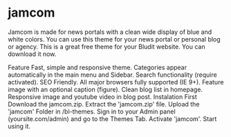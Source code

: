 # jamcom
Jamcom is made for news portals with a clean wide display of blue and white colors. You can use this theme for your news portal or personal blog or agency. This is a great free theme for your Bludit website. You can download it now.

Feature
Fast, simple and responsive theme.
Categories appear automatically in the main menu and Sidebar.
Search functionality (require activated). 
SEO Friendly.
All major browsers fully supported (IE 9+).
Feature image with an optional caption (figure).
Clean blog list in homepage.
Responsive image and youtube video in blog post.
Instalation
First Download the jamcom.zip.
Extract the 'jamcom.zip' file.
Upload the 'jamcom' Folder in /bl-themes.
Sign in to your Admin panel (yoursite.com/admin) and go to the Themes Tab.
Activate 'jamcom'.
Start using it.
